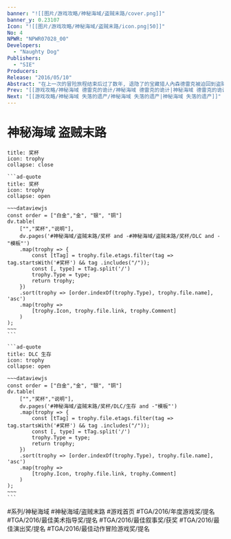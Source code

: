 ```yaml
---
banner: "![[图片/游戏攻略/神秘海域/盗贼末路/cover.png]]"
banner_y: 0.23107
Icon: "![[图片/游戏攻略/神秘海域/盗贼末路/icon.png|50]]"
No: 4
NPWR: "NPWR07028_00"
Developers: 
  - "Naughty Dog"
Publishers: 
  - "SIE"
Producers:  
Release: "2016/05/10"
Abstract: "在上一次的冒险旅程结束后过了数年, 退隐了的宝藏猎人內森德雷克被迫回到盗贼的世界, 只是这次的赌注与他个人有更密切的关系. 德雷克这次将踏上跨越世界各地的冒险之旅, 追寻传说中的海盗宝藏背后隐藏着的历史阴谋. 这场惊天动地的旅程将会考验他的体能极限和决心, 以及为了拯救亲爱的人他最终愿意付出什么代价."
Prev: "[[游戏攻略/神秘海域 德雷克的诡计/神秘海域 德雷克的诡计|神秘海域 德雷克的诡计]]"
Next: "[[游戏攻略/神秘海域 失落的遗产/神秘海域 失落的遗产|神秘海域 失落的遗产]]"
---
```

# 神秘海域 盗贼末路

````ad-quote
title: 奖杯
icon: trophy
collapse: close

```ad-quote
title: 奖杯
icon: trophy
collapse: open

~~~dataviewjs
const order = ["白金","金", "银", "铜"]
dv.table(
	["","奖杯","说明"],
	dv.pages('#神秘海域/盗贼末路/奖杯 and -#神秘海域/盗贼末路/奖杯/DLC and -"模板"')
	.map(trophy => {
		const [tTag] = trophy.file.etags.filter(tag => tag.startsWith('#奖杯') && tag .includes("/"));
		const [, type] = tTag.split('/')
		trophy.Type = type;
		return trophy;
	})
	.sort(trophy => [order.indexOf(trophy.Type), trophy.file.name], 'asc')
	.map(trophy => 
		[trophy.Icon, trophy.file.link, trophy.Comment]
	)
);
~~~
```

```ad-quote
title: DLC 生存
icon: trophy
collapse: open

~~~dataviewjs
const order = ["白金","金", "银", "铜"]
dv.table(
	["","奖杯","说明"],
	dv.pages('#神秘海域/盗贼末路/奖杯/DLC/生存 and -"模板"')
	.map(trophy => {
		const [tTag] = trophy.file.etags.filter(tag => tag.startsWith('#奖杯') && tag .includes("/"));
		const [, type] = tTag.split('/')
		trophy.Type = type;
		return trophy;
	})
	.sort(trophy => [order.indexOf(trophy.Type), trophy.file.name], 'asc')
	.map(trophy => 
		[trophy.Icon, trophy.file.link, trophy.Comment]
	)
);
~~~
```
````

#系列/神秘海域 #神秘海域/盗贼末路 #游戏首页 #TGA/2016/年度游戏奖/提名 #TGA/2016/最佳美术指导奖/提名 #TGA/2016/最佳叙事奖/获奖 #TGA/2016/最佳演出奖/提名 #TGA/2016/最佳动作冒险游戏奖/提名